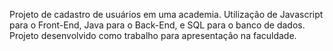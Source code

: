 Projeto de cadastro de usuários em uma academia.
Utilização de Javascript para o Front-End, Java para o Back-End, e SQL para o banco de dados.
Projeto desenvolvido como trabalho para apresentação na faculdade.
